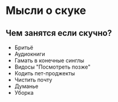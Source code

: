 # Мысли о скуке

## Чем занятся если скучно?

- Бритьё
- Аудиокниги
- Гамать в конечные синглы
- Видосы "Посмотреть позже"
- Кодить пет-проджекты
- Чистить почту
- Думанье
- Уборка